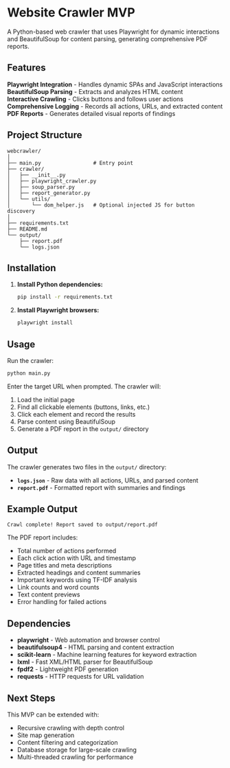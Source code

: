 # Website Crawler MVP

A Python-based web crawler that uses Playwright for dynamic interactions and BeautifulSoup for content parsing, generating comprehensive PDF reports.

## Features

**Playwright Integration** - Handles dynamic SPAs and JavaScript interactions  
**BeautifulSoup Parsing** - Extracts and analyzes HTML content  
**Interactive Crawling** - Clicks buttons and follows user actions  
**Comprehensive Logging** - Records all actions, URLs, and extracted content  
**PDF Reports** - Generates detailed visual reports of findings  

## Project Structure

```
webcrawler/
│
├── main.py                 # Entry point
├── crawler/
│   ├── __init__.py
│   ├── playwright_crawler.py
│   ├── soup_parser.py
│   ├── report_generator.py
│   └── utils/
│       └── dom_helper.js   # Optional injected JS for button discovery
│
├── requirements.txt
├── README.md
└── output/
    ├── report.pdf
    └── logs.json
```

## Installation

1. **Install Python dependencies:**
   ```bash
   pip install -r requirements.txt
   ```

2. **Install Playwright browsers:**
   ```bash
   playwright install
   ```

## Usage

Run the crawler:
```bash
python main.py
```

Enter the target URL when prompted. The crawler will:
1. Load the initial page
2. Find all clickable elements (buttons, links, etc.)
3. Click each element and record the results
4. Parse content using BeautifulSoup
5. Generate a PDF report in the `output/` directory

## Output

The crawler generates two files in the `output/` directory:

- **`logs.json`** - Raw data with all actions, URLs, and parsed content
- **`report.pdf`** - Formatted report with summaries and findings

## Example Output

```
Crawl complete! Report saved to output/report.pdf
```

The PDF report includes:
- Total number of actions performed
- Each click action with URL and timestamp
- Page titles and meta descriptions
- Extracted headings and content summaries
- Important keywords using TF-IDF analysis
- Link counts and word counts
- Text content previews
- Error handling for failed actions

## Dependencies

- **playwright** - Web automation and browser control
- **beautifulsoup4** - HTML parsing and content extraction
- **scikit-learn** - Machine learning features for keyword extraction
- **lxml** - Fast XML/HTML parser for BeautifulSoup
- **fpdf2** - Lightweight PDF generation
- **requests** - HTTP requests for URL validation

## Next Steps

This MVP can be extended with:
- Recursive crawling with depth control
- Site map generation
- Content filtering and categorization
- Database storage for large-scale crawling
- Multi-threaded crawling for performance
